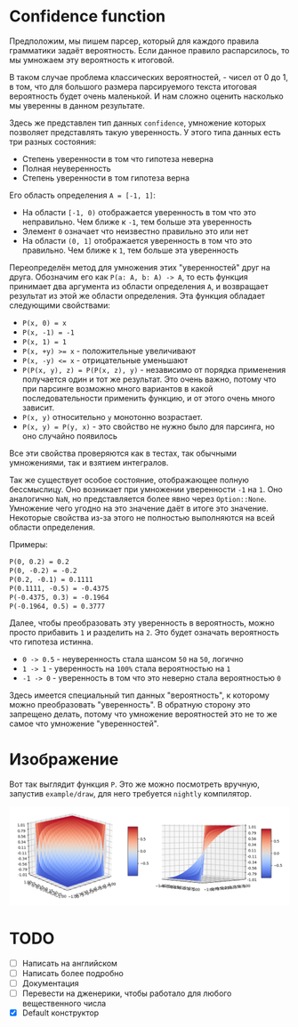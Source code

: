 # Confidence function

Предположим, мы пишем парсер, который для каждого правила грамматики задаёт вероятность. Если данное правило распарсилось, то мы умножаем эту вероятность к итоговой.

В таком случае проблема классических вероятностей, - чисел от 0 до 1, в том, что для большого размера парсируемого текста итоговая вероятность будет очень маленькой. И нам сложно оценить насколько мы уверенны в данном результате.

Здесь же представлен тип данных `confidence`, умножение которых позволяет представлять такую уверенность. У этого типа данных есть три разных состояния:
* Степень уверенности в том что гипотеза неверна
* Полная неуверенность
* Степень уверенности в том гипотеза верна

Его область определения `A = [-1, 1]`:
* На области `[-1, 0)` отображается уверенность в том что это неправильно. Чем ближе к `-1`, тем больше эта уверенность
* Элемент `0` означает что неизвестно правильно это или нет
* На области `(0, 1]` отображается уверенность в том что это правильно. Чем ближе к `1`, тем больше эта уверенность

Переопределён метод для умножения этих "уверенностей" друг на друга. Обозначим его как `P(a: A, b: A) -> A`, то есть функция принимает два аргумента из области определения `A`, и возвращает результат из этой же области определения. Эта функция обладает следующими свойствами:
* `P(x, 0) = x`
* `P(x, -1) = -1`
* `P(x, 1) = 1`
* `P(x, +y) >= x` - положительные увеличивают
* `P(x, -y) <= x` - отрицательные уменьшают
* `P(P(x, y), z) = P(P(x, z), y)` - независимо от порядка применения получается один и тот же результат. Это очень важно, потому что при парсинге возможно много вариантов в какой последовательности применить функцию, и от этого очень много зависит.
* `P(x, y)` относительно `y` монотонно возрастает.
* `P(x, y) = P(y, x)` - это свойство не нужно было для парсинга, но оно случайно появилось

Все эти свойства проверяются как в тестах, так обычными умножениями, так и взятием интегралов.

Так же существует особое состояние, отображающее полную бессмыслицу. Оно возникает при умножении уверенности `-1` на `1`. Оно аналогично `NaN`, но представляется более явно через `Option::None`. Умножение чего угодно на это значение даёт в итоге это значение. Некоторые свойства из-за этого не полностью выполняются на всей области определения.

Примеры:
```
P(0, 0.2) = 0.2
P(0, -0.2) = -0.2
P(0.2, -0.1) = 0.1111
P(0.1111, -0.5) = -0.4375
P(-0.4375, 0.3) = -0.1964
P(-0.1964, 0.5) = 0.3777
```

Далее, чтобы преобразовать эту уверенность в вероятность, можно просто прибавить `1` и разделить на `2`. Это будет означать вероятность что гипотеза истинна.
* `0 -> 0.5` - неуверенность стала шансом `50` на `50`, логично
* `1 -> 1` - уверенность на `100%` стала вероятностью на `1`
* `-1 -> 0` - уверенность в том что это неверно стала вероятностью `0`

Здесь имеется специальный тип данных "вероятность", к которому можно преобразовать "уверенность". В обратную сторону это запрещено делать, потому что умножение вероятностей это не то же самое что умножение "уверенностей". 

# Изображение

Вот так выглядит функция `P`. Это же можно посмотреть вручную, запустив `example/draw`, для него требуется `nightly` компилятор.

![](assets/confidence.png)

# TODO

- [ ] Написать на английском
- [ ] Написать более подробно
- [ ] Документация
- [ ] Перевести на дженерики, чтобы работало для любого вещественного числа
- [x] Default конструктор